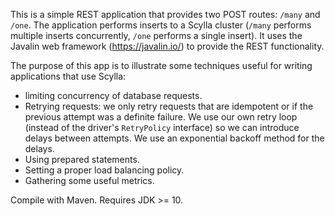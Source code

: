 This is a simple REST application that provides two POST routes: `/many` and `/one`.
The application performs inserts to a Scylla cluster (`/many` performs multiple inserts concurrently, `/one` performs a single insert).
It uses the Javalin web framework (https://javalin.io/) to provide the REST functionality.

The purpose of this app is to illustrate some techniques useful for writing applications that use Scylla:
- limiting concurrency of database requests.
- Retrying requests: we only retry requests that are idempotent or if the previous attempt was a definite failure. We use our own retry loop (instead of the driver's `RetryPolicy` interface) so we can introduce delays between attempts. We use an exponential backoff method for the delays.
- Using prepared statements.
- Setting a proper load balancing policy.
- Gathering some useful metrics.

Compile with Maven. Requires JDK >= 10.
